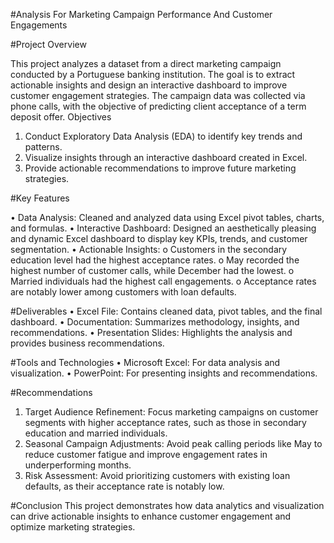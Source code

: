 #Analysis For Marketing Campaign Performance And Customer Engagements

#Project Overview

This project analyzes a dataset from a direct marketing campaign conducted by a Portuguese banking institution. The goal is to extract actionable insights and design an interactive dashboard to improve customer engagement strategies. The campaign data was collected via phone calls, with the objective of predicting client acceptance of a term deposit offer.
Objectives
1.	Conduct Exploratory Data Analysis (EDA) to identify key trends and patterns.
2.	Visualize insights through an interactive dashboard created in Excel.
3.	Provide actionable recommendations to improve future marketing strategies.


#Key Features

•	Data Analysis: Cleaned and analyzed data using Excel pivot tables, charts, and formulas.
•	Interactive Dashboard: Designed an aesthetically pleasing and dynamic Excel dashboard to display key KPIs, trends, and customer segmentation.
•	Actionable Insights:
o	Customers in the secondary education level had the highest acceptance rates.
o	May recorded the highest number of customer calls, while December had the lowest.
o	Married individuals had the highest call engagements.
o	Acceptance rates are notably lower among customers with loan defaults.

#Deliverables
•	Excel File: Contains cleaned data, pivot tables, and the final dashboard.
•	Documentation: Summarizes methodology, insights, and recommendations.
•	Presentation Slides: Highlights the analysis and provides business recommendations.

#Tools and Technologies
•	Microsoft Excel: For data analysis and visualization.
•	PowerPoint: For presenting insights and recommendations.

#Recommendations
1.	Target Audience Refinement: Focus marketing campaigns on customer segments with higher acceptance rates, such as those in secondary education and married individuals.
2.	Seasonal Campaign Adjustments: Avoid peak calling periods like May to reduce customer fatigue and improve engagement rates in underperforming months.
3.	Risk Assessment: Avoid prioritizing customers with existing loan defaults, as their acceptance rate is notably low.

#Conclusion
This project demonstrates how data analytics and visualization can drive actionable insights to enhance customer engagement and optimize marketing strategies.
